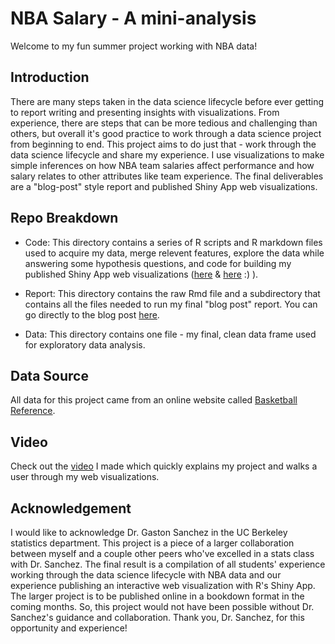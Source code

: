 # NBA Salary - A mini-analysis

Welcome to my fun summer project working with NBA data!

## Introduction

There are many steps taken in the data science lifecycle before ever getting to report writing and presenting insights with visualizations. From experience, there are steps that can be more tedious and challenging than others, but overall it's good practice to work through a data science project from beginning to end. This project aims to do just that - work through the data science lifecycle and share my experience. I use visualizations to make simple inferences on how NBA team salaries affect performance and how salary relates to other attributes like team experience. The final deliverables are a "blog-post" style report and published Shiny App web visualizations. 

## Repo Breakdown

- Code: This directory contains a series of R scripts and R markdown files used to acquire my data, merge relevent features, explore the data while answering some hypothesis questions, and code for building my published Shiny App web visualizations ([here](https://jenny-projects.shinyapps.io/NBA-barplot/?_ga=2.210032533.1010722830.1601592755-637606031.1596648902) & [here](https://jenny-projects.shinyapps.io/NBA-lineplot/?_ga=2.210032533.1010722830.1601592755-637606031.1596648902) :) ).

- Report: This directory contains the raw Rmd file and a subdirectory that contains all the files needed to run my final "blog post" report. You can go directly to the blog post [here](https://jgrantl.github.io/nba_report_final.html).

- Data: This directory contains one file - my final, clean data frame used for exploratory data analysis.

## Data Source

All data for this project came from an online website called [Basketball Reference](https://www.basketball-reference.com/).

## Video

Check out the [video](https://www.youtube.com/watch?v=hsHwMV5i2gM) I made which quickly explains my project and walks a user through my web visualizations.

## Acknowledgement

I would like to acknowledge Dr. Gaston Sanchez in the UC Berkeley statistics department. This project is a piece of a larger collaboration between myself and a couple other peers who've excelled in a stats class with Dr. Sanchez. The final result is a compilation of all students' experience working through the data science lifecycle with NBA data and our experience publishing an interactive web visualization with R's Shiny App. The larger project is to be published online in a bookdown format in the coming months. So, this project would not have been possible without Dr. Sanchez's guidance and collaboration. Thank you, Dr. Sanchez, for this opportunity and experience!
